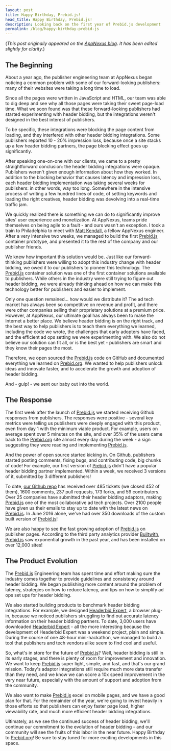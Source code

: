 ```yaml
---
layout: post
title: Happy Birthday, Prebid.js!
head_title: Happy Birthday, Prebid.js!
description: Looking back on the first year of Prebid.js development 
permalink: /blog/happy-birthday-prebid-js
---
```


(_This post originally appeared on the [AppNexus blog](http://blog.appnexus.com/2016/prebid-js-a-year-in-the-life-of-an-open-sourced-ad-tech-project/).  It has been edited slightly for clarity._)

## The Beginning

About a year ago, the publisher engineering team at AppNexus began noticing a common problem with some of our forward-looking publishers: many of their websites were taking a long time to load.

Since all the pages were written in JavaScript and HTML, our team was able to dig deep and see why all those pages were taking their sweet page-load time. What we soon found was that these forward-looking publishers had started experimenting with header bidding, but the integrations weren't designed in the best interest of publishers.

To be specific, these integrations were blocking the page content from loading, and they interfered with other header bidding integrations. Some publishers reported 10 - 20% impression loss, because once a site stacks up a few header bidding partners, the page blocking effect goes up significantly.

After speaking one-on-one with our clients, we came to a pretty straightforward conclusion: the header bidding integrations were opaque. Publishers weren't given enough information about how they worked. In addition to the blocking behavior that causes latency and impression loss, each header bidding implementation was taking several weeks for publishers: in other words, way too long. Somewhere in the intensive process of writing a few hundred lines of code, of setting keywords and loading the right creatives, header bidding was devolving into a real-time traffic jam.

We quickly realized there is something we can do to significantly improve sites' user experience and monetization. At AppNexus, teams pride themselves on being agile to a fault - and ours wasn't an exception. I took a train to Philadelphia to meet with [Matt Kendall](https://github.com/mkendall07), a fellow AppNexus engineer. After a very intensive two weeks, we managed to build the first [Prebid.js](https://github.com/prebid/Prebid.js) container prototype, and presented it to the rest of the company and our publisher friends.

We knew how important this solution would be. Just like our forward-thinking publishers were willing to adopt this industry change with header bidding, we owed it to our publishers to pioneer this technology. The [Prebid.js](https://github.com/prebid/Prebid.js) container solution was one of the first container solutions available to publishers. While others in the industry were still trying to figure out header bidding, we were already thinking ahead on how we can make this technology better for publishers and easier to implement.

Only one question remained... how would we distribute it? The ad tech market has always been so competitive on revenue and profit, and there were other companies selling their proprietary solutions at a premium price. However, at AppNexus, our ultimate goal has always been to make the Internet a better place. We believe header bidding is on the right track, and the best way to help publishers is to teach them everything we learned, including the code we wrote, the challenges that early adopters have faced, and the efficient ad ops setting we were experimenting with. We also do not believe our solution can fit all, or is the best yet - publishers are smart and they know their pages the most.

Therefore, we open sourced the [Prebid.js](https://github.com/prebid/Prebid.js) code on GitHub and documented everything we learned on [Prebid.org](http://prebid.org). We wanted to help publishers unlock ideas and innovate faster, and to accelerate the growth and adoption of header bidding.

And - gulp! - we sent our baby out into the world.

## The Response

The first week after the launch of [Prebid.js](https://github.com/prebid/Prebid.js) we started receiving Github responses from publishers. The responses were positive - several key metrics were telling us publishers were deeply engaged with this product, even from day 1 with the minimum viable product. For example, users on average spent over 5 minutes on the site, and over 35% of the users came back to the [Prebid.org](http://prebid.org) site almost every day during the week - a sign suggesting they were reading and implementing [Prebid.js](https://github.com/prebid/Prebid.js).

And the power of open source started kicking in. On Github, publishers started posting comments, fixing bugs, and contributing code, big chunks of code! For example, our first version of [Prebid.js](https://github.com/prebid/Prebid.js) didn't have a popular header bidding partner implemented. Within a week, we received 3 versions of it, submitted by 3 different publishers!

To date, [our Github repo](https://github.com/prebid/Prebid.js) has received over 485 tickets (we closed 452 of them), 1600 comments, 237 pull requests, 173 forks, and 59 contributors. Over 25 companies have submitted their header bidding adaptors, making [Prebid.js](https://github.com/prebid/Prebid.js) one of the most collaborative ad tech projects. Over 2100 people have given us their emails to stay up to date with the latest news on [Prebid.js](https://github.com/prebid/Prebid.js). In June 2016 alone, we've had over 350 downloads of the custom built version of [Prebid.js](https://github.com/prebid/Prebid.js)!

We are also happy to see the fast growing adoption of [Prebid.js](https://github.com/prebid/Prebid.js) on publisher pages. According to the third party analytics provider [Builtwith](http://trends.builtwith.com/ads/Prebid), [Prebid.js](https://github.com/prebid/Prebid.js) saw exponential growth in the past year, and has been installed on over 12,000 sites!

## The Product Evolution

The [Prebid.js](https://github.com/prebid/Prebid.js) Engineering team has spent time and effort making sure the industry comes together to provide guidelines and consistency around header bidding. We began publishing more content around the problem of latency, strategies on how to reduce latency, and tips on how to simplify ad ops set ups for header bidding.

We also started building products to benchmark header bidding integrations. For example, we designed [Headerbid Expert](https://chrome.google.com/webstore/detail/headerbid-expert/cgfkddgbnfplidghapbbnngaogeldmop?hl=en), a browser plug-in, because we noticed publishers struggling to find out accurate latency information on their header bidding partners. To date, 3,000 users have downloaded [Headerbid Expert](https://chrome.google.com/webstore/detail/headerbid-expert/cgfkddgbnfplidghapbbnngaogeldmop?hl=en) - all the more interesting because the development of Headerbid Expert was a weekend project, plain and simple. During the course of one 48-hour mini-hackathon, we managed to build a tool that publishers and tech vendors alike seem to find cool and useful.

So, what's in store for the future of [Prebid.js](https://github.com/prebid/Prebid.js)? Well, header bidding is still in its early stages, and there is plenty of room for improvement and innovation. We want to keep [Prebid.js](https://github.com/prebid/Prebid.js) super light, simple, and fast, and that's our grand mission. Today's adaptor integrations still require much more data transfer than they need, and we know we can score a 10x speed improvement in the very near future, especially with the amount of support and adoption from the community.

We also want to make [Prebid.js](https://github.com/prebid/Prebid.js) excel on mobile pages, and we have a good plan for that. For the remainder of the year, we're going to invest heavily in those efforts so that publishers can enjoy faster page load, higher viewability rate, and much more efficient header bidding integrations.

Ultimately, as we see the continued success of header bidding, we'll continue our commitment to the evolution of header bidding - and our community will see the fruits of this labor in the near future. Happy Birthday to [Prebid.org](http://prebid.org)! Be sure to stay tuned for more exciting developments in this space.
